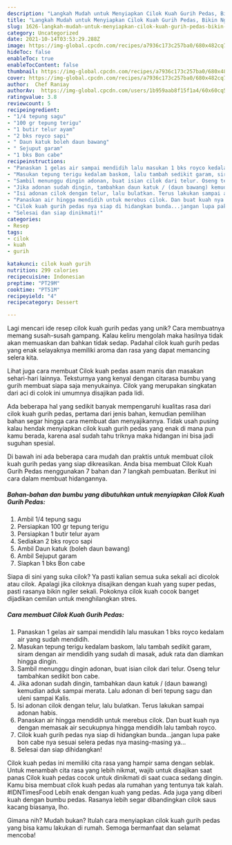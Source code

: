 ```yaml
---
description: "Langkah Mudah untuk Menyiapkan Cilok Kuah Gurih Pedas, Bikin Ngiler"
title: "Langkah Mudah untuk Menyiapkan Cilok Kuah Gurih Pedas, Bikin Ngiler"
slug: 1626-langkah-mudah-untuk-menyiapkan-cilok-kuah-gurih-pedas-bikin-ngiler
category: Uncategorized
date: 2021-10-14T03:53:29.288Z
image: https://img-global.cpcdn.com/recipes/a7936c173c257ba0/680x482cq70/cilok-kuah-gurih-pedas-foto-resep-utama.jpg
hideToc: false
enableToc: true
enableTocContent: false
thumbnail: https://img-global.cpcdn.com/recipes/a7936c173c257ba0/680x482cq70/cilok-kuah-gurih-pedas-foto-resep-utama.jpg
cover: https://img-global.cpcdn.com/recipes/a7936c173c257ba0/680x482cq70/cilok-kuah-gurih-pedas-foto-resep-utama.jpg
author:  Chef Raniay
authorAv:  https://img-global.cpcdn.com/users/1b959aab8f15f1a4/60x60cq50/avatar.jpg
ratingvalue: 3.8
reviewcount: 5
recipeingredient:
- "1/4 tepung sagu"
- "100 gr tepung terigu"
- "1 butir telur ayam"
- "2 bks royco sapi"
- " Daun katuk boleh daun bawang"
- " Sejuput garam"
- "1 bks Bon cabe"
recipeinstructions:
- "Panaskan 1 gelas air sampai mendidih lalu masukan 1 bks royco kedalam air yang sudah mendidih."
- "Masukan tepung terigu kedalam baskom, lalu tambah sedikit garam, siram dengan air mendidih yang sudah di masak, aduk rata dan diamkan hingga dingin."
- "Sambil menunggu dingin adonan, buat isian cilok dari telur. Oseng telur tambahkan sedikit bon cabe."
- "Jika adonan sudah dingin, tambahkan daun katuk / (daun bawang) kemudian aduk sampai merata. Lalu adonan di beri tepung sagu dan uleni sampai Kalis."
- "Isi adonan cilok dengan telur, lalu bulatkan. Terus lakukan sampai adonan habis."
- "Panaskan air hingga mendidih untuk merebus cilok. Dan buat kuah nya dengan memasak air secukupnya hingga mendidih lalu tambah royco."
- "Cilok kuah gurih pedas nya siap di hidangkan bunda...jangan lupa pake bon cabe nya sesuai selera pedas nya masing-masing ya..."
- "Selesai dan siap dinikmati!"
categories:
- Resep
tags:
- cilok
- kuah
- gurih

katakunci: cilok kuah gurih 
nutrition: 299 calories
recipecuisine: Indonesian
preptime: "PT29M"
cooktime: "PT51M"
recipeyield: "4"
recipecategory: Dessert

---
```



Lagi mencari ide resep cilok kuah gurih pedas yang unik? Cara membuatnya memang susah-susah gampang. Kalau keliru mengolah maka hasilnya tidak akan memuaskan dan bahkan tidak sedap. Padahal cilok kuah gurih pedas yang enak selayaknya memiliki aroma dan rasa yang dapat memancing selera kita.


Lihat juga cara membuat Cilok kuah pedas asam manis dan masakan sehari-hari lainnya. Teksturnya yang kenyal dengan citarasa bumbu yang gurih membuat siapa saja menyukainya. Cilok yang merupakan singkatan dari aci di colok ini umumnya disajikan pada lidi.

Ada beberapa hal yang sedikit banyak mempengaruhi kualitas rasa dari cilok kuah gurih pedas, pertama dari jenis bahan, kemudian pemilihan bahan segar hingga cara membuat dan menyajikannya. Tidak usah pusing kalau hendak menyiapkan cilok kuah gurih pedas yang enak di mana pun kamu berada, karena asal sudah tahu triknya maka hidangan ini bisa jadi suguhan spesial.


Di bawah ini ada beberapa cara mudah dan praktis untuk membuat cilok kuah gurih pedas yang siap dikreasikan. Anda bisa membuat Cilok Kuah Gurih Pedas menggunakan 7 bahan dan 7 langkah pembuatan. Berikut ini cara dalam membuat hidangannya.

<!--inarticleads1-->

##### Bahan-bahan dan bumbu yang dibutuhkan untuk menyiapkan Cilok Kuah Gurih Pedas:

1. Ambil 1/4 tepung sagu
1. Persiapkan 100 gr tepung terigu
1. Persiapkan 1 butir telur ayam
1. Sediakan 2 bks royco sapi
1. Ambil  Daun katuk (boleh daun bawang)
1. Ambil  Sejuput garam
1. Siapkan 1 bks Bon cabe


Siapa di sini yang suka cilok? Ya pasti kalian semua suka sekali aci dicolok atau cilok. Apalagi jika ciloknya disajikan dengan kuah yang super pedas, pasti rasanya bikin ngiler sekali. Pokoknya cilok kuah cocok banget dijadikan cemilan untuk menghilangkan stres. 

<!--inarticleads2-->

##### Cara membuat Cilok Kuah Gurih Pedas:

1. Panaskan 1 gelas air sampai mendidih lalu masukan 1 bks royco kedalam air yang sudah mendidih.
1. Masukan tepung terigu kedalam baskom, lalu tambah sedikit garam, siram dengan air mendidih yang sudah di masak, aduk rata dan diamkan hingga dingin.
1. Sambil menunggu dingin adonan, buat isian cilok dari telur. Oseng telur tambahkan sedikit bon cabe.
1. Jika adonan sudah dingin, tambahkan daun katuk / (daun bawang) kemudian aduk sampai merata. Lalu adonan di beri tepung sagu dan uleni sampai Kalis.
1. Isi adonan cilok dengan telur, lalu bulatkan. Terus lakukan sampai adonan habis.
1. Panaskan air hingga mendidih untuk merebus cilok. Dan buat kuah nya dengan memasak air secukupnya hingga mendidih lalu tambah royco.
1. Cilok kuah gurih pedas nya siap di hidangkan bunda...jangan lupa pake bon cabe nya sesuai selera pedas nya masing-masing ya...
1. Selesai dan siap dihidangkan!

Cilok kuah pedas ini memiliki cita rasa yang hampir sama dengan seblak. Untuk menambah cita rasa yang lebih nikmat, wajib untuk disajikan saat panas Cilok kuah pedas cocok untuk dinikmati di saat cuaca sedang dingin. Kamu bisa membuat cilok kuah pedas ala rumahan yang tentunya tak kalah. #IDNTimesFood Lebih enak dengan kuah yang pedas. Ada juga yang diberi kuah dengan bumbu pedas. Rasanya lebih segar dibandingkan cilok saus kacang biasanya, lho. 

Gimana nih? Mudah bukan? Itulah cara menyiapkan cilok kuah gurih pedas yang bisa kamu lakukan di rumah. Semoga bermanfaat dan selamat mencoba!
